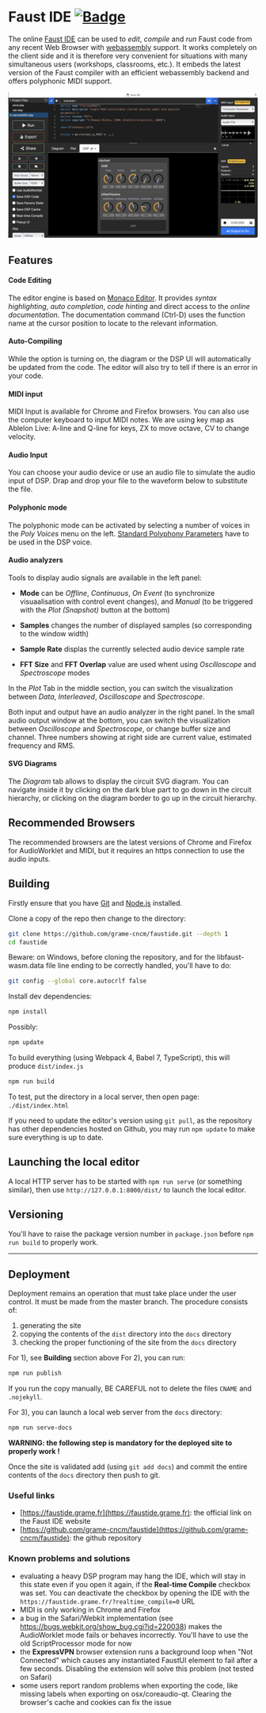 # Faust IDE [![Badge](https://img.shields.io/badge/link-996.icu-%23FF4D5B.svg?style=flat-square)](https://996.icu/#/en_US)

The online [Faust IDE](https://faustide.grame.fr) can be used to _edit_, _compile_ and _run_ Faust code from any recent Web Browser with [webassembly](http://webassembly.org) support. It works completely on the client side and it is therefore very convenient for situations with many simultaneous users (workshops, classrooms, etc.). It embeds the latest version of the Faust compiler with an efficient webassembly backend and offers polyphonic MIDI support.

![](faustide.png)

## Features

#### Code Editing
The editor engine is based on [Monaco Editor](https://microsoft.github.io/monaco-editor/). It provides _syntax highlighting_, _auto completion_, _code hinting_ and direct access to the _online documentation_. The documentation command (Ctrl-D) uses the function name at the cursor position to locate to the relevant information.

#### Auto-Compiling
While the option is turning on, the diagram or the DSP UI will automatically be updated from the code. The editor will also try to tell if there is an error in your code.

#### MIDI input
MIDI Input is available for Chrome and Firefox browsers. You can also use the computer keyboard to input MIDI notes. We are using key map as Ablelon Live: A-line and Q-line for keys, ZX to move octave, CV to change velocity.

#### Audio Input
You can choose your audio device or use an audio file to simulate the audio input of DSP. Drap and drop your file to the waveform below to substitute the file.

#### Polyphonic mode
The polyphonic mode can be activated by selecting a number of voices in the _Poly Voices_ menu on the left. [Standard Polyphony Parameters](https://faustdoc.grame.fr/manual/midi/#standard-polyphony-parameters) have to be used in the DSP voice.

#### Audio analyzers
Tools to display audio signals are available in the left panel:

- **Mode** can be _Offline_, _Continuous_, _On Event_ (to synchronize visuaalisation with control event changes), and _Manual_ (to be triggered with the _Plot (Snapshot)_ button at the bottom)

- **Samples** changes the number of displayed samples (so corresponding to the window width) 

- **Sample Rate** displas the currently selected audio device sample rate

- **FFT Size** and **FFT Overlap** value are used whent using _Oscilloscope_ and _Spectroscope_ modes

In the _Plot_ Tab in the middle section, you can switch the visualization between _Data_, _Interleaved_, _Oscilloscope_ and _Spectroscope_.

Both input and output have an audio analyzer in the right panel. In the small audio output window at the bottom, you can switch the visualization between _Oscilloscope_ and _Spectroscope_, or change buffer size and channel. Three numbers showing at right side are current value, estimated frequency and RMS.

#### SVG Diagrams

The _Diagram_ tab allows to display the circuit SVG diagram. You can navigate inside it by clicking on the dark blue part to go down in the circuit hierarchy, or clicking on the diagram border to go up in the circuit hierarchy.

## Recommended Browsers

The recommended browsers are the latest versions of Chrome and Firefox for AudioWorklet and MIDI, but it requires an https connection to use the audio inputs.

## Building

Firstly ensure that you have [Git](https://git-scm.com/downloads) and [Node.js](https://nodejs.org/) installed.

Clone a copy of the repo then change to the directory:

```bash
git clone https://github.com/grame-cncm/faustide.git --depth 1
cd faustide
```
Beware: on Windows, before cloning the repository, and for the libfaust-wasm.data file line ending to be correctly handled, you'll have to do:

```bash
git config --global core.autocrlf false
```

Install dev dependencies:

```bash
npm install
```

Possibly:

```bash
npm update
```

To build everything (using Webpack 4, Babel 7, TypeScript), this will produce `dist/index.js`
```bash
npm run build
```

To test, put the directory in a local server, then open page: `./dist/index.html`

If you need to update the editor's version using `git pull`, as the repository has other dependencies hosted on Github, you may run `npm update` to make sure everything is up to date.

## Launching the local editor

A local HTTP server has to be started with `npm run serve` (or something similar), then use `http://127.0.0.1:8000/dist/` to launch the local editor.

## Versioning

You'll have to raise the package version number in `package.json` before `npm run build` to properly work.

------

## Deployment

Deployment remains an operation that must take place under the user control. It must be made from the master branch. The procedure consists of:

1) generating the site
2) copying the contents of the `dist` directory into the `docs` directory
3) checking the proper functioning of the site from the `docs` directory

For 1), see **Building** section above
For 2), you can run:

```bash
npm run publish
```
If you run the copy manually, BE CAREFUL not to delete the files `CNAME` and `.nojekyll`.

For 3), you can launch a local web server from the `docs` directory:

```bash
npm run serve-docs
```

**WARNING: the following step is mandatory for the deployed site to properly work !**

Once the site is validated add (using `git add docs`) and commit the entire contents of the `docs` directory then push to git.

### Useful links

- [https://faustide.grame.fr](https://faustide.grame.fr): the official link on the Faust IDE website
- [https://github.com/grame-cncm/faustide](https://github.com/grame-cncm/faustide): the github repository

### Known problems and solutions

- evaluating a heavy DSP program may hang the IDE, which will stay in this state even if you open it again, if the **Real-time Compile** checkbox was set. You can deactivate the checkbox by opening the IDE with the `https://faustide.grame.fr/?realtime_compile=0` URL
- MIDI is only working in Chrome and Firefox
- a bug in the Safari/Webkit implementation (see https://bugs.webkit.org/show_bug.cgi?id=220038) makes the AudioWorklet mode fails or behaves incorrectly. You'll have to use the old ScriptProcessor mode for now
- the **ExpressVPN** browser extension runs a background loop when "Not Connected" which causes any instantiated FaustUI element to fail after a few seconds. Disabling the extension will solve this problem (not tested on Safari)
- some users report random problems when exporting the code, like missing labels when exporting on osx/coreaudio-qt. Clearing the browser's cache and cookies can fix the issue
